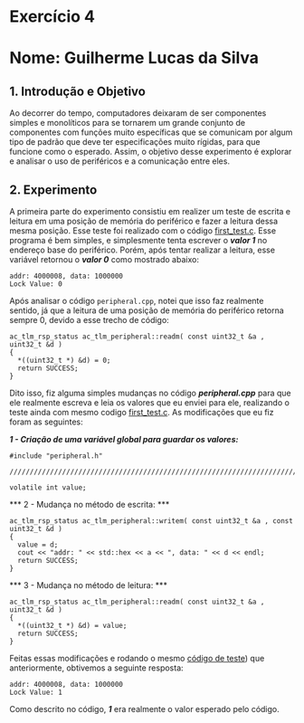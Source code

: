 # Exercício 4
# Nome: Guilherme Lucas da Silva

## 1. Introdução e Objetivo   
Ao decorrer do tempo, computadores deixaram de ser componentes simples e monolíticos para se 
tornarem um grande conjunto de componentes com funções muito específicas que se comunicam por algum
tipo de padrão que deve ter especificações muito rígidas, para que funcione como o esperado. Assim,
o objetivo desse experimento é explorar e analisar o uso de periféricos e a comunicação entre 
eles.

## 2. Experimento   
A primeira parte do experimento consistiu em realizer um teste de escrita e leitura em uma posição
de memória do periférico e fazer a leitura dessa mesma posição. Esse teste foi realizado com o 
código [first_test.c](https://github.com/Guilhermeslucas/MC733/blob/master/exercicio4/firt_test.c). 
Esse programa é bem simples, e simplesmente tenta escrever o ***valor 1*** no endereço base do 
periférico.
Porém, após tentar realizar a leitura, esse variável retornou o ***valor 0*** como mostrado abaixo:
```
addr: 4000008, data: 1000000
Lock Value: 0
```

Após analisar o código ```peripheral.cpp```, notei que isso faz realmente sentido, já que a leitura
de uma posição de memória do periférico retorna sempre 0, devido a esse trecho de código:

```
ac_tlm_rsp_status ac_tlm_peripheral::readm( const uint32_t &a , uint32_t &d )
{
  *((uint32_t *) &d) = 0;
  return SUCCESS;
}
```
Dito isso, fiz alguma simples mudanças no código ***peripheral.cpp*** para que ele realmente escreva
e leia os valores que eu enviei para ele, realizando o teste ainda com mesmo codigo
[first_test.c](https://github.com/Guilhermeslucas/MC733/blob/master/exercicio4/firt_test.c). As
modificações que eu fiz foram as seguintes:

***1 - Criação de uma variável global para guardar os valores:***   

```
#include "peripheral.h"

//////////////////////////////////////////////////////////////////////////////

volatile int value;
```   


*** 2 - Mudança no método de escrita: ***   

```
ac_tlm_rsp_status ac_tlm_peripheral::writem( const uint32_t &a , const uint32_t &d )
{
  value = d;
  cout << "addr: " << std::hex << a << ", data: " << d << endl;
  return SUCCESS;
}
```

*** 3 - Mudança no método de leitura: ***   

```
ac_tlm_rsp_status ac_tlm_peripheral::readm( const uint32_t &a , uint32_t &d )
{
  *((uint32_t *) &d) = value;
  return SUCCESS;
}
```

Feitas essas modificações e rodando o mesmo 
[código de teste](https://github.com/Guilhermeslucas/MC733/blob/master/exercicio4/firt_test.c))
que anteriormente, obtivemos a seguinte resposta:
```
addr: 4000008, data: 1000000
Lock Value: 1
```
Como descrito no código, ***1*** era realmente o valor esperado pelo código.
